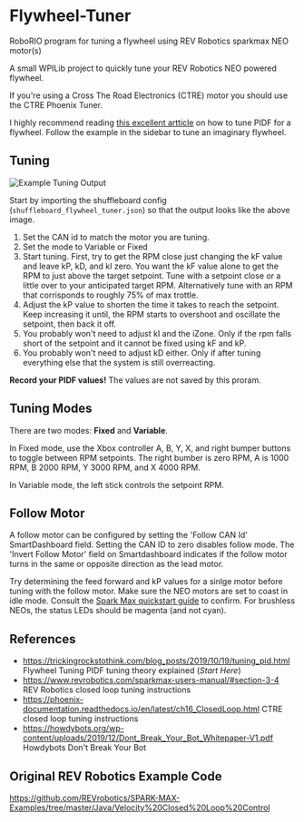 # Flywheel-Tuner
RoboRIO program for tuning a flywheel using REV Robotics sparkmax NEO motor(s)

A small WPILib project to quickly tune your REV Robotics NEO powered flywheel.

If you're using a Cross The Road Electronics (CTRE) motor you should use the CTRE Phoenix Tuner.

I highly recommend reading [this excellent artticle](https://trickingrockstothink.com/blog_posts/2019/10/19/tuning_pid.html) on how to tune PIDF for a flywheel. Follow the example in the sidebar to tune an imaginary flywheel.

## Tuning

![Example Tuning Output](https://raw.githubusercontent.com/FRC-Sonic-Squirrels/Flywheel-Tuner/main/TuningExample.png)

Start by importing the shuffleboard config (`shuffleboard_flywheel_tuner.json`) so that the output looks like the above image.

1. Set the CAN id to match the motor you are tuning.
2. Set the mode to Variable or Fixed
3. Start tuning. First, try to get the RPM close just changing the kF value and leave kP, kD, and kI zero. You want the kF value alone to get the RPM to just above the target setpoint. Tune with a setpoint close or a little over to your anticipated target RPM. Alternatively tune with an RPM that corrisponds to roughly 75% of max trottle.
4. Adjust the kP value to shorten the time it takes to reach the setpoint. Keep increasing it until, the RPM starts to overshoot and oscillate the setpoint, then back it off.
5. You probably won't need to adjust kI and the iZone. Only if the rpm falls short of the setpoint and it cannot be fixed using kF and kP.
6. You probably won't need to adjust kD either. Only if after tuning everything else that the system is still overreacting.

**Record your PIDF values!** The values are not saved by this proram.  

## Tuning Modes

There are two modes: **Fixed** and **Variable**. 

In Fixed mode, use the Xbox controller A, B, Y, X, and right bumper buttons to toggle between RPM setpoints. The right bumber is zero RPM, A is 1000 RPM, B 2000 RPM, Y 3000 RPM, and X 4000 RPM.

In Variable mode, the left stick controls the setpoint RPM. 

## Follow Motor

A follow motor can be configured by setting the 'Follow CAN Id' SmartDashboard field. Setting the CAN ID to zero disables follow mode. The 'Invert Follow Motor' field on Smartdashboard indicates if the follow motor turns in the same or opposite direction as the lead motor.

Try determining the feed forward and kP values for a sinlge motor before tuning with the follow motor. Make sure the NEO motors are set to coast in idle mode. Consult the [Spark Max quickstart guide](https://www.revrobotics.com/sparkmax-quickstart/) to confirm. For brushless NEOs, the status LEDs should be magenta (and not cyan).

## References

* <https://trickingrockstothink.com/blog_posts/2019/10/19/tuning_pid.html> Flywheel Tuning PIDF tuning theory explained (*Start Here*)
* <https://www.revrobotics.com/sparkmax-users-manual/#section-3-4> REV Robotics closed loop tuning instructions
* <https://phoenix-documentation.readthedocs.io/en/latest/ch16_ClosedLoop.html> CTRE closed loop tuning instructions
* <https://howdybots.org/wp-content/uploads/2019/12/Dont_Break_Your_Bot_Whitepaper-V1.pdf>  Howdybots Don't Break Your Bot

## Original REV Robotics Example Code

<https://github.com/REVrobotics/SPARK-MAX-Examples/tree/master/Java/Velocity%20Closed%20Loop%20Control>
